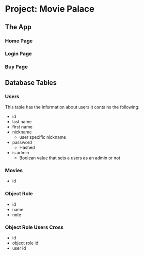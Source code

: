 # Project: Movie Palace
## The App
### Home Page
### Login Page
### Buy Page
## Database Tables
### Users
This table has the information about users
it contains the following:
- id
- last name
- first name
- nickname
  - user specific nickname
- password
  - Hashed
- is admin
  - Boolean value that sets a users as an admin or not
### Movies
- id
### Object Role
- id
- name
- note
### Object Role Users Cross
- id
- object role id
- user id
